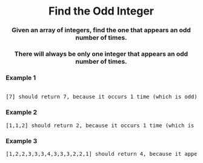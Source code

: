 <div align = "center">

# Find the Odd Integer
  </div>

<div align = "center">
  
<h3> Given an array of integers, find the one that appears an odd number of times. </h3>
<h3>There will always be only one integer that appears an odd number of times.</h3>
  
  
</div>

<h3>Example 1</h3>
<pre>
<!--
<span class="CodeEditor-promptParameter">array</span> = [6,2]
-->
[7] should return 7, because it occurs 1 time (which is odd).
</pre>

<h3>Example 2</h3>
<pre>
[1,1,2] should return 2, because it occurs 1 time (which is odd).</pre>

<h3>Example 3</h3>
<pre>
[1,2,2,3,3,3,4,3,3,3,2,2,1] should return 4, because it appears 1 time (which is odd).
</pre>
